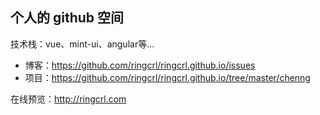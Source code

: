 个人的 github 空间
---
技术栈：vue、mint-ui、angular等...
- 博客：<https://github.com/ringcrl/ringcrl.github.io/issues>
- 项目：<https://github.com/ringcrl/ringcrl.github.io/tree/master/chenng>

在线预览：<http://ringcrl.com>